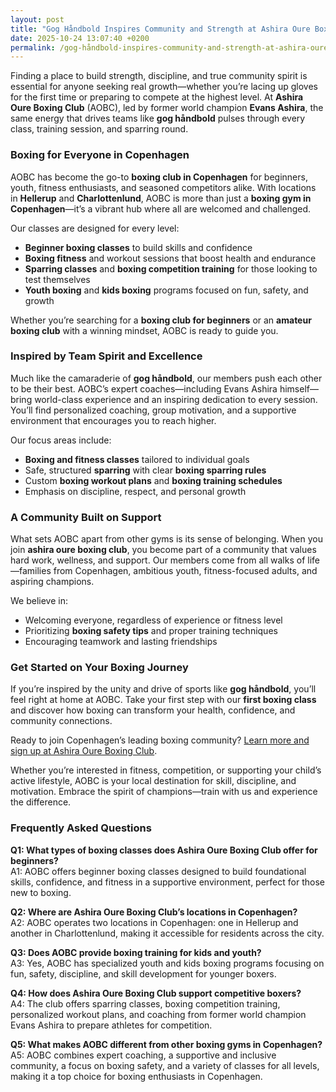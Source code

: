 ```yaml
---
layout: post
title: "Gog Håndbold Inspires Community and Strength at Ashira Oure Boxing Club"
date: 2025-10-24 13:07:40 +0200
permalink: /gog-håndbold-inspires-community-and-strength-at-ashira-oure-boxing-club/
---
```

Finding a place to build strength, discipline, and true community spirit is essential for anyone seeking real growth—whether you’re lacing up gloves for the first time or preparing to compete at the highest level. At **Ashira Oure Boxing Club** (AOBC), led by former world champion **Evans Ashira**, the same energy that drives teams like **gog håndbold** pulses through every class, training session, and sparring round.

### Boxing for Everyone in Copenhagen

AOBC has become the go-to **boxing club in Copenhagen** for beginners, youth, fitness enthusiasts, and seasoned competitors alike. With locations in **Hellerup** and **Charlottenlund**, AOBC is more than just a **boxing gym in Copenhagen**—it’s a vibrant hub where all are welcomed and challenged.

Our classes are designed for every level:

- **Beginner boxing classes** to build skills and confidence  
- **Boxing fitness** and workout sessions that boost health and endurance  
- **Sparring classes** and **boxing competition training** for those looking to test themselves  
- **Youth boxing** and **kids boxing** programs focused on fun, safety, and growth  

Whether you’re searching for a **boxing club for beginners** or an **amateur boxing club** with a winning mindset, AOBC is ready to guide you.

### Inspired by Team Spirit and Excellence

Much like the camaraderie of **gog håndbold**, our members push each other to be their best. AOBC’s expert coaches—including Evans Ashira himself—bring world-class experience and an inspiring dedication to every session. You’ll find personalized coaching, group motivation, and a supportive environment that encourages you to reach higher.

Our focus areas include:

- **Boxing and fitness classes** tailored to individual goals  
- Safe, structured **sparring** with clear **boxing sparring rules**  
- Custom **boxing workout plans** and **boxing training schedules**  
- Emphasis on discipline, respect, and personal growth  

### A Community Built on Support

What sets AOBC apart from other gyms is its sense of belonging. When you join **ashira oure boxing club**, you become part of a community that values hard work, wellness, and support. Our members come from all walks of life—families from Copenhagen, ambitious youth, fitness-focused adults, and aspiring champions.

We believe in:

- Welcoming everyone, regardless of experience or fitness level  
- Prioritizing **boxing safety tips** and proper training techniques  
- Encouraging teamwork and lasting friendships  

### Get Started on Your Boxing Journey

If you’re inspired by the unity and drive of sports like **gog håndbold**, you’ll feel right at home at AOBC. Take your first step with our **first boxing class** and discover how boxing can transform your health, confidence, and community connections.

Ready to join Copenhagen’s leading boxing community? [Learn more and sign up at Ashira Oure Boxing Club](https://www.ashiraoure.com/).

Whether you’re interested in fitness, competition, or supporting your child’s active lifestyle, AOBC is your local destination for skill, discipline, and motivation. Embrace the spirit of champions—train with us and experience the difference.

### Frequently Asked Questions

**Q1: What types of boxing classes does Ashira Oure Boxing Club offer for beginners?**  
A1: AOBC offers beginner boxing classes designed to build foundational skills, confidence, and fitness in a supportive environment, perfect for those new to boxing.

**Q2: Where are Ashira Oure Boxing Club’s locations in Copenhagen?**  
A2: AOBC operates two locations in Copenhagen: one in Hellerup and another in Charlottenlund, making it accessible for residents across the city.

**Q3: Does AOBC provide boxing training for kids and youth?**  
A3: Yes, AOBC has specialized youth and kids boxing programs focusing on fun, safety, discipline, and skill development for younger boxers.

**Q4: How does Ashira Oure Boxing Club support competitive boxers?**  
A4: The club offers sparring classes, boxing competition training, personalized workout plans, and coaching from former world champion Evans Ashira to prepare athletes for competition.

**Q5: What makes AOBC different from other boxing gyms in Copenhagen?**  
A5: AOBC combines expert coaching, a supportive and inclusive community, a focus on boxing safety, and a variety of classes for all levels, making it a top choice for boxing enthusiasts in Copenhagen.

<script type="application/ld+json">
{
  "@context": "https://schema.org",
  "@type": "BlogPosting",
  "headline": "Gog Håndbold Inspires Community and Strength at Ashira Oure Boxing Club",
  "description": "Discover how Ashira Oure Boxing Club (AOBC) in Copenhagen fosters community, discipline, and skill development for all boxing levels, inspired by the spirit of gog håndbold.",
  "image": "https://www.ashiraoure.com/images/boxing-club-copenhagen.jpg",
  "author": {
    "@type": "Person",
    "name": "Evans Ashira"
  },
  "publisher": {
    "@type": "Person",
    "name": "Evans Ashira"
  },
  "datePublished": "2024-06-01",
  "mainEntityOfPage": {
    "@type": "WebPage",
    "@id": "https://www.ashiraoure.com/blog/gog-handbold-inspires-community"
  }
}
</script>

<script type="application/ld+json">
{
  "@context": "https://schema.org",
  "@type": "FAQPage",
  "mainEntity": [
    {
      "@type": "Question",
      "name": "What types of boxing classes does Ashira Oure Boxing Club offer for beginners?",
      "acceptedAnswer": {
        "@type": "Answer",
        "text": "AOBC offers beginner boxing classes designed to build foundational skills, confidence, and fitness in a supportive environment, perfect for those new to boxing."
      }
    },
    {
      "@type": "Question",
      "name": "Where are Ashira Oure Boxing Club’s locations in Copenhagen?",
      "acceptedAnswer": {
        "@type": "Answer",
        "text": "AOBC operates two locations in Copenhagen: one in Hellerup and another in Charlottenlund, making it accessible for residents across the city."
      }
    },
    {
      "@type": "Question",
      "name": "Does AOBC provide boxing training for kids and youth?",
      "acceptedAnswer": {
        "@type": "Answer",
        "text": "Yes, AOBC has specialized youth and kids boxing programs focusing on fun, safety, discipline, and skill development for younger boxers."
      }
    },
    {
      "@type": "Question",
      "name": "How does Ashira Oure Boxing Club support competitive boxers?",
      "acceptedAnswer": {
        "@type": "Answer",
        "text": "The club offers sparring classes, boxing competition training, personalized workout plans, and coaching from former world champion Evans Ashira to prepare athletes for competition."
      }
    },
    {
      "@type": "Question",
      "name": "What makes AOBC different from other boxing gyms in Copenhagen?",
      "acceptedAnswer": {
        "@type": "Answer",
        "text": "AOBC combines expert coaching, a supportive and inclusive community, a focus on boxing safety, and a variety of classes for all levels, making it a top choice for boxing enthusiasts in Copenhagen."
      }
    }
  ]
}
</script>